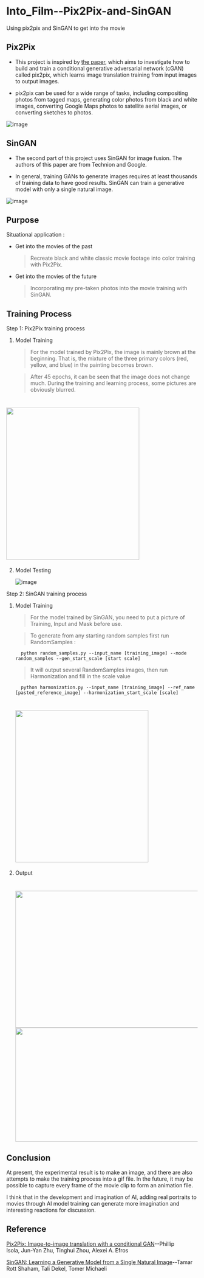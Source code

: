 # Into_Film--Pix2Pix-and-SinGAN

Using pix2pix and SinGAN to get into the movie

## Pix2Pix

 * This project is inspired by [the paper](https://arxiv.org/abs/1611.07004), which aims to investigate how to build and train a conditional generative adversarial network (cGAN) called pix2pix, which learns image translation training from input images to output images.

 * pix2pix can be used for a wide range of tasks, including compositing photos from tagged maps, generating color photos from black and white images, converting Google Maps photos to satellite aerial images, or converting sketches to photos.

  ![image](https://user-images.githubusercontent.com/69034494/163197685-38160454-dd39-4fd5-abc5-7da9f85255e2.png)


## SinGAN

 * The second part of this project uses SinGAN for image fusion. The authors of this paper are from Technion and Google.

 * In general, training GANs to generate images requires at least thousands of training data to have good results. SinGAN can train a generative model with only a single natural image.

  ![image](https://user-images.githubusercontent.com/69034494/163198062-c7fc22c6-34ee-4e69-8b20-378ae6cb03d0.png)

## Purpose

  Situational application :
  
  * Get into the movies of the past
    > Recreate black and white classic movie footage into color training with Pix2Pix.
    
  * Get into the movies of the future
    > Incorporating my pre-taken photos into the movie training with SinGAN.

## Training Process

  Step 1: Pix2Pix training process
  
   1. Model Training
    
      > For the model trained by Pix2Pix, the image is mainly brown at the beginning. That is, the mixture of the three primary colors (red, yellow, and blue) in the painting becomes brown.

      > After 45 epochs, it can be seen that the image does not change much. During the training and learning process, some pictures are obviously blurred.
      
  <h1>
    <img src="https://user-images.githubusercontent.com/69034494/163203221-be095c18-d9ba-4750-bc6e-cb60d471c92c.png" width="350" height="400"/>
  </h1>

   2. Model Testing
   
      ![image](https://user-images.githubusercontent.com/69034494/163203515-3dcb79db-a799-449f-b30c-f0e4c118a32d.png)
      
  Step 2: SinGAN training process

   1. Model Training
   
      > For the model trained by SinGAN, you need to put a picture of Training, Input and Mask before use.

      > To generate from any starting random samples first run RandomSamples :
  
      <pre><code>  python random_samples.py --input_name [training_image] --mode random_samples --gen_start_scale [start scale]
      </code></pre>
      
      > It will output several RandomSamples images, then run Harmonization and fill in the scale value      
      <pre><code>  python harmonization.py --input_name [training_image] --ref_name [pasted_reference_image] --harmonization_start_scale [scale]
      </code></pre>
      
      
      <h1>
        <img src="https://user-images.githubusercontent.com/69034494/163206395-6a8456c9-de51-4f8b-8630-9537d701ddc4.png" width="350" height="400"/>
      </h1>

   2. Output
     <h1>
        <img src="https://user-images.githubusercontent.com/69034494/163206632-4d697ed9-4c1b-4536-8607-8621dd63c50e.png" width="800" height="360"/>
        <img src="https://user-images.githubusercontent.com/69034494/163206701-d81022d4-b4c2-4f93-8889-efb75e5170db.png" width="800" height="300"/>
    </h1>

## Conclusion

At present, the experimental result is to make an image, and there are also attempts to make the training process into a gif file. In the future, it may be possible to capture every frame of the movie clip to form an animation file.

I think that in the development and imagination of AI, adding real portraits to movies through AI model training can generate more imagination and interesting reactions for discussion.

## Reference

[Pix2Pix: Image-to-image translation with a conditional GAN](https://www.tensorflow.org/tutorials/generative/pix2pix)--Phillip Isola, Jun-Yan Zhu, Tinghui Zhou, Alexei A. Efros

[SinGAN: Learning a Generative Model from a Single Natural Image](https://openaccess.thecvf.com/content_ICCV_2019/papers/Shaham_SinGAN_Learning_a_Generative_Model_From_a_Single_Natural_Image_ICCV_2019_paper.pdf)--Tamar Rott Shaham, Tali Dekel, Tomer Michaeli 
